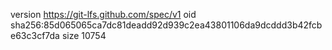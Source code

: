 version https://git-lfs.github.com/spec/v1
oid sha256:85d065065ca7dc81deadd92d939c2ea43801106da9dcddd3b42fcbe63c3cf7da
size 10754
